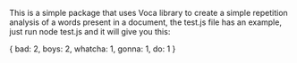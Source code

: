 This is a simple package that uses Voca library to create a simple repetition analysis of a words present in a document, the test.js file has an example, just run node test.js and it will give you this: 

{ bad: 2, boys: 2, whatcha: 1, gonna: 1, do: 1 }
